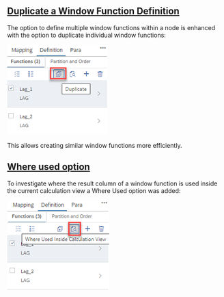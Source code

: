 ## [Duplicate a Window Function Definition](https://help.sap.com/docs/hana-cloud-database/sap-hana-cloud-sap-hana-database-modeling-guide-for-sap-business-application-studio/create-window-function-nodes?)

The option to define multiple window functions within a node is enhanced with the option to duplicate individual window functions:


![duplicate window function](./screenshots/duplicate.png)

This allows creating similar window functions more efficiently. 


## [Where used option](https://help.sap.com/docs/hana-cloud-database/sap-hana-cloud-sap-hana-database-modeling-guide-for-sap-business-application-studio/where-used-functionality)

To investigate where the result column of a window function is used inside the current calculation view a Where Used option was added:

![where used option](./screenshots/whereUsed.png)

